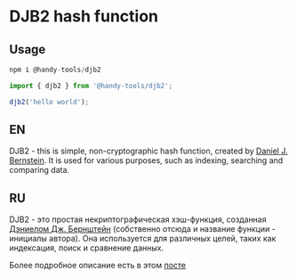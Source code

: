 # DJB2 hash function

## Usage

```javascript
npm i @handy-tools/djb2

import { djb2 } from '@handy-tools/djb2';

djb2('hello world');
```

## EN 
DJB2 - this is simple, non-cryptographic hash function, created by [Daniel J. Bernstein](https://en.wikipedia.org/wiki/Daniel_J._Bernstein).  It is used for various purposes, such as indexing, searching and comparing data.

## RU
DJB2 - это простая некриптографическая хэш-функция, созданная [Дэниелом Дж. Бернштейн](https://en.wikipedia.org/wiki/Daniel_J._Bernstein) (собственно отсюда и название функции - инициалы автора). Она используется для различных целей, таких как индексация, поиск и сравнение данных.

Более подробное описание есть в этом [посте](https://thestrangeadventurer.com/hesh-funkciya-djb2/)





